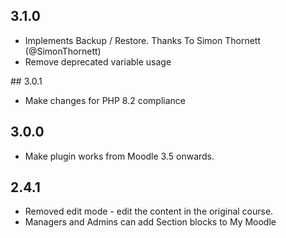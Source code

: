 ## 3.1.0

* Implements Backup / Restore. Thanks To Simon Thornett (@SimonThornett)
* Remove deprecated variable usage

## 3.0.1

* Make changes for PHP 8.2 compliance

## 3.0.0

* Make plugin works from Moodle 3.5 onwards.

## 2.4.1

* Removed edit mode - edit the content in the original course.
* Managers and Admins can add Section blocks to My Moodle
